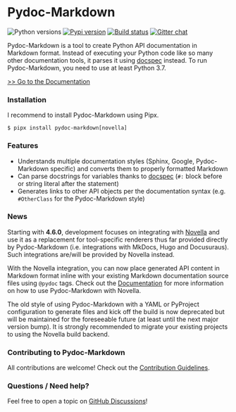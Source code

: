 # Pydoc-Markdown

![Python versions](https://img.shields.io/pypi/pyversions/pydoc-markdown?style=for-the-badge)
[![Pypi version](https://img.shields.io/pypi/v/pydoc-markdown?style=for-the-badge)](https://pypi.org/project/pydoc-markdown/)
[![Build status](https://img.shields.io/github/workflow/status/NiklasRosenstein/pydoc-markdown/Python%20package?style=for-the-badge)](https://github.com/NiklasRosenstein/pydoc-markdown/actions)
[![Gitter chat](https://img.shields.io/badge/Chat-On%20Gitter-%2386f4e4?style=for-the-badge)](https://gitter.im/NiklasRosenstein/pydoc-markdown)

Pydoc-Markdown is a tool to create Python API documentation in Markdown format. Instead of executing your Python
code like so many other documentation tools, it parses it using [docspec][] instead. To run Pydoc-Markdown, you
need to use at least Python 3.7.

[>> Go to the Documentation][Documentation]

  [contrib]: https://github.com/NiklasRosenstein/pydoc-markdown/blob/develop/.github/CONTRIBUTING.md
  [docspec]: https://niklasrosenstein.github.io/docspec/
  [Documentation]: https://niklasrosenstein.github.io/pydoc-markdown/
  [MkDocs]: https://www.mkdocs.org/
  [Novella]: https://niklasrosenstein.github.io/novella/
  [Novella build backend]: https://niklasrosenstein.github.io/pydoc-markdown/usage/novella/

### Installation

I recommend to install Pydoc-Markdown using Pipx.

    $ pipx install pydoc-markdown[novella]

### Features

* Understands multiple documentation styles (Sphinx, Google, Pydoc-Markdown specific) and converts them to properly
  formatted Markdown
* Can parse docstrings for variables thanks to [docspec][] (`#:` block before or string literal after the statement)
* Generates links to other API objects per the documentation syntax (e.g. `#OtherClass` for the Pydoc-Markdown style)

### News

Starting with __4.6.0__, development focuses on integrating with [Novella][] and use it as a replacement for
tool-specific renderers thus far provided directly by Pydoc-Markdown (i.e. integrations with MkDocs, Hugo and
Docusuraus). Such integrations are/will be provided by Novella instead.

With the Novella integration, you can now place generated API content in Markdown format inline with your
existing Markdown documentation source files using `@pydoc` tags. Check out the [Documentation][] for more
information on how to use Pydoc-Markdown with Novella.

The old style of using Pydoc-Markdown with a YAML or PyProject configuration to generate files and kick off the
build is now deprecated but will be maintained for the foreseeable future (at least until the next major version
bump). It is strongly recommended to migrate your existing projects to using the Novella build backend.

### Contributing to Pydoc-Markdown

All contributions are welcome! Check out the [Contribution Guidelines][contrib].

### Questions / Need help?

Feel free to open a topic on [GitHub Discussions](https://github.com/NiklasRosenstein/pydoc-markdown/discussions)!
